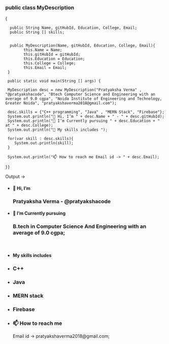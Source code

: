 <h3> public class MyDescription </h3> {

      public String Name, gitHubId, Education, College, Email;
      public String [] skills;
      
      
      public MyDescription(Name, gitHubId, Education, College, Email){
            this.Name = Name;
            this.gitHubId = gitHubId;
            this.Education = Education;
            this.College = College;
            this.Email = Email;
     }
     
     public static void main(String [] args) {
     
     MyDescription desc = new MyDescription("Pratyaksha Verma" , "@pratyakshacode", "Btech Computer Science and Engineering with an average of 9.0 cgpa", "Noida Institute of Engineering and Technology, Greater Noida", "pratyakshaverma2018@gmail.com");
     
     desc.skills = {"C++ programming", "Java" , "MERN Stack", "Firebase"};
     System.out.println("👋 Hi, I’m " + desc.Name + " - " + desc.gitHubId);
     System.out.println("🌱 I’m Currently pursuing " + desc.Education + " at " + desc.College);
     System.out.println("👀 My skills includes ");
     
     for(var skill : desc.skills){
        System.out.println(skill);
     }
     
     System.out.println("📫 How to reach me Email id -> " + desc.Email);
     
    }}
 
Output ->

- <h4>👋 Hi, I’m  </h4> <h3> Pratyaksha Verma - @pratyakshacode </h3>
- <h4> 🌱 I’m Currently pursuing </h4> <h3> B.tech in Computer Science And Engineering with an average of 9.0 cgpa; </h3> <br>
- <h4> My skills includes </h4>
- <h3> C++ </h3>
- <h3> Java </h3>
- <h3> MERN stack </h3>
- <h3> Firebase </h3>
- <h3>📫 How to reach me </h3> Email id -> pratyakshaverma2018@gmail.com;






